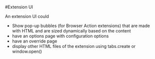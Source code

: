 #Extension UI

An extension UI could
* Show pop-up bubbles (for Browser Action extensions) that are made with HTML and are sized dynamically based on the content
* have an options page with configuration options
* have an override page
* display other HTML files of the extension using tabs.create or window.open()
